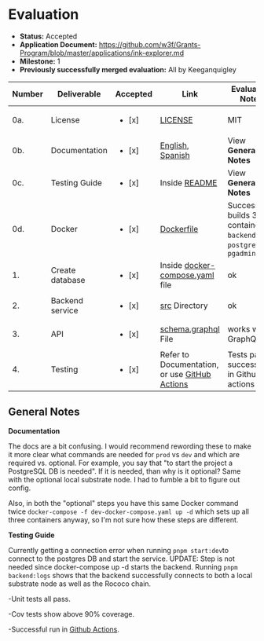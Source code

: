 # Evaluation

- **Status:** Accepted
- **Application Document:** https://github.com/w3f/Grants-Program/blob/master/applications/ink-explorer.md
- **Milestone:** 1
- **Previously successfully merged evaluation:** All by Keeganquigley

| Number | Deliverable | Accepted | Link | Evaluation Notes |
| ------ | ----------- | -------- | ---- | ----- |
| 0a. | License | <ul><li>[x] </li></ul> | [LICENSE](https://github.com/blockcoders/ink-substrate-explorer-api/blob/2923a524795489f0b884d3e90d5e4c5760d68e5c/LICENSE) | MIT |
| 0b. | Documentation | <ul><li>[x] </li></ul> | [English](https://github.com/blockcoders/ink-substrate-explorer-api/blob/2923a524795489f0b884d3e90d5e4c5760d68e5c/README.md), [Spanish](https://github.com/blockcoders/ink-substrate-explorer-api/blob/2923a524795489f0b884d3e90d5e4c5760d68e5c/README-es.md) | View **General Notes** |
| 0c. | Testing Guide | <ul><li>[x] </li></ul> | Inside [README](https://github.com/blockcoders/ink-substrate-explorer-api#test) | View **General Notes** |
| 0d. | Docker | <ul><li>[x] </li></ul> | [Dockerfile](https://github.com/blockcoders/ink-substrate-explorer-api/blob/2923a524795489f0b884d3e90d5e4c5760d68e5c/Dockerfile) | Successfully builds 3 containers, `backend-1`, `postgres-1`, `pgadmin-1` |
| 1. | Create database | <ul><li>[x] </li></ul> | Inside [docker-compose.yaml](https://github.com/blockcoders/ink-substrate-explorer-api/blob/2923a524795489f0b884d3e90d5e4c5760d68e5c/docker-compose.yaml#L26-L38) file | ok |
| 2. | Backend service | <ul><li>[x] </li></ul> | [src](https://github.com/blockcoders/ink-substrate-explorer-api/tree/2923a524795489f0b884d3e90d5e4c5760d68e5c/src) Directory | ok |
| 3. | API | <ul><li>[x] </li></ul> | [schema.graphql](https://github.com/blockcoders/ink-substrate-explorer-api/blob/2923a524795489f0b884d3e90d5e4c5760d68e5c/src/schema.graphql) File | works with GraphQL |
| 4. | Testing | <ul><li>[x] </li></ul> | Refer to Documentation, or use [GitHub Actions](https://github.com/blockcoders/ink-substrate-explorer-api/actions/runs/3070814266/jobs/4960918723) | Tests pass successfully in Github actions |

## General Notes

**Documentation**

The docs are a bit confusing. I would recommend rewording these to make it more clear what commands are needed for `prod` vs `dev`  and which are required vs. optional. For example, you say that "to start the project a PostgreSQL DB is needed". If it is needed, than why is it optional? Same with the optional local substrate node. I had to fumble a bit to figure out config.

Also, in both the "optional" steps you have this same Docker command twice `docker-compose -f dev-docker-compose.yaml up -d` which sets up all three containers anyway, so I'm not sure how these steps are different.

**Testing Guide**

Currently getting a connection error when running `pnpm start:dev`to connect to the postgres DB and start the service. UPDATE: Step is not needed since docker-compose up -d starts the backend. Running `pnpm backend:logs` shows that the backend successfully connects to both a local substrate node as well as the Rococo chain.

-Unit tests all pass. 

-Cov tests show above 90% coverage.

-Successful run in [Github Actions](https://github.com/keeganquigley/ink-substrate-explorer-api/actions/runs/3200765606/jobs/5228044036).
